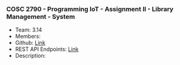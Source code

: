 ### COSC 2790 - Programming IoT - Assignment II - Library Management - System

- Team: 3.14
- Members:
- Github: [Link](https://github.com/usefulmana/piot-a2-lms/tree/master)
- REST API Endpoints: [Link](https://documenter.getpostman.com/view/7194228/SVSDPWbW?version=latest)
- Description:

